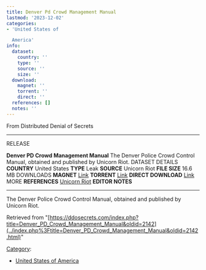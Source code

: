 ```yaml
---
title: Denver Pd Crowd Management Manual
lastmod: '2023-12-02'
categories:
- 'United States of

  America'
info:
  dataset:
    country: ''
    type: ''
    source: ''
    size: ''
  download:
    magnet: ''
    torrent: ''
    direct: ''
  references: []
  notes: ''
---
```




From Distributed Denial of Secrets

---
RELEASE

**Denver PD Crowd Management Manual**
The Denver Police Crowd Control Manual, obtained and published by Unicorn Riot.
DATASET DETAILS
**COUNTRY** United States
**TYPE** Leak
**SOURCE** Unicorn Riot
**FILE SIZE** 16.6 MB
DOWNLOADS
**MAGNET** [Link](magnet:?xt=urn:btih:b8c82384eaa26a9565239a859e66d8bca30079b3&tr=udp://tracker.leechers-paradise.org:6969&tr=udp://zer0day.ch:1337&tr=udp://open.demonii.com:1337&tr=udp://tracker.coppersurfer.tk:6969&tr=udp://exodus.desync.com:6969)
**TORRENT** [Link](../images/d/d4/Denver_PD_Crowd_Management_Manual.pdf.torrent)
**DIRECT DOWNLOAD** [Link](https://data.ddosecrets.com/Denver%20PD%20Crowd%20Management%20Manual.pdf)
MORE
**REFERENCES**
[Unicorn Riot](https://unicornriot.ninja/2016/new-document-denver-police-crowd-control-manual/)
**EDITOR NOTES**

---

The Denver Police Crowd Control Manual, obtained and published by
Unicorn Riot.

Retrieved from
"[https://ddosecrets.com/index.php?title=Denver_PD_Crowd_Management_Manual&oldid=2142](../index.php%3Ftitle=Denver_PD_Crowd_Management_Manual&oldid=2142.html)"

[Category](./Special:Categories.html "Special:Categories"):

- [United States of
America](./Category:United_States_of_America.html "Category:United States of America")
